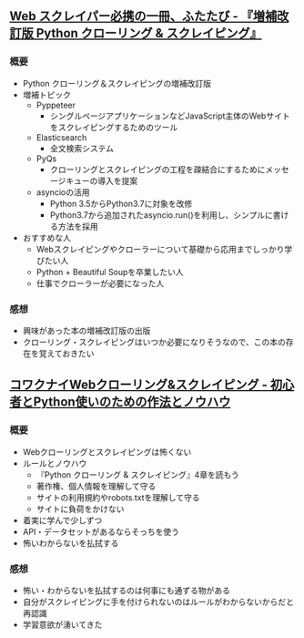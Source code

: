 ## [Web スクレイパー必携の一冊、ふたたび - 『増補改訂版 Python クローリング & スクレイピング』](https://medium.com/@iktakahiro/python-crawling-scraping-book2-858bf9c6f55c)
### 概要
- Python クローリング＆スクレイピングの増補改訂版
- 増補トピック
    - Pyppeteer
        - シングルページアプリケーションなどJavaScript主体のWebサイトをスクレイピングするためのツール
    - Elasticsearch
        - 全文検索システム
    - PyQs
        - クローリングとスクレイピングの工程を疎結合にするためにメッセージキューの導入を提案
    - asyncioの活用
        - Python 3.5からPython3.7に対象を改修
        - Python3.7から追加されたasyncio.run()を利用し、シンプルに書ける方法を採用
- おすすめな人
    - Webスクレイピングやクローラーについて基礎から応用までしっかり学びたい人
    - Python + Beautiful Soupを卒業したい人
    - 仕事でクローラーが必要になった人

### 感想
- 興味があった本の増補改訂版の出版
- クローリング・スクレイピングはいつか必要になりそうなので、この本の存在を覚えておきたい

## [コワクナイWebクローリング&スクレイピング - 初心者とPython使いのための作法とノウハウ](https://shinyorke.hatenablog.com/entry/kowakunai-crawl-and-scraping)
### 概要
- Webクローリングとスクレイピングは怖くない
- ルールとノウハウ
    - 『Python クローリング & スクレイピング』4章を読もう
    - 著作権、個人情報を理解して守る
    - サイトの利用規約やrobots.txtを理解して守る
    - サイトに負荷をかけない
- 着実に学んで少しずつ
- API・データセットがあるならそっちを使う
- 怖いわからないを払拭する

### 感想
- 怖い・わからないを払拭するのは何事にも通ずる物がある
- 自分がスクレイピングに手を付けられないのはルールがわからないからだと再認識
- 学習意欲が湧いてきた
